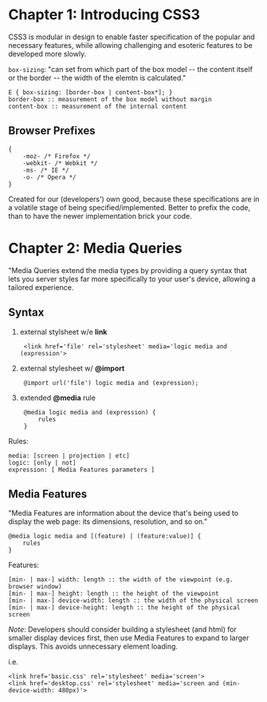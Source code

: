 # Chapter 1: Introducing CSS3 #

CSS3 is modular in design to enable faster specification of the popular and necessary features, while allowing challenging and esoteric features to be developed more slowly.

`box-sizing`: "can set from which part of the box model -- the content itself or the border -- the width of the elemtn is calculated."

	E { box-sizing: [border-box | content-box*]; }
	border-box :: measurement of the box model without margin
	content-box :: measurement of the internal content

## Browser Prefixes ##

	{
		-moz- /* Firefox */
		-webkit- /* Webkit */
		-ms- /* IE */
		-o- /* Opera */
	}

Created for our (developers') own good, because these specifications are in a volatile stage of being specified/implemented.  Better to prefix the code, than to have the newer
implementation brick your code.

# Chapter 2: Media Queries #

"Media Queries extend the media types by providing a query syntax that lets you server styles far more specifically to your user's device, allowing a tailored experience.

## Syntax ##

1. external stylsheet w/e **link**

		<link href='file' rel='stylesheet' media='logic media and (expression'>

2. external stylesheet w/ **@import**

		@import url('file') logic media and (expression);

3. extended **@media** rule

		@media logic media and (expression) {
			rules
		}

Rules:

	media: [screen | projection | etc]
	logic: [only | not]
	expression: [ Media Features parameters ]

## Media Features ##

"Media Features are information about the device that's being used to display the web page: its dimensions, resolution, and so on."

	@media logic media and [(feature) | (feature:value)] {
		rules
	}

Features:

	[min- | max-] width: length :: the width of the viewpoint (e.g. browser window)
	[min- | max-] height: length :: the height of the viewpoint
	[min- | max-] device-width: length :: the width of the physical screen
	[min- | max-] device-height: length :: the height of the physical screen
	
*Note*: Developers should consider building a stylesheet (and html) for smaller display devices first, then use Media Features to expand to larger displays.
This avoids unnecessary element loading.

i.e.

	<link href='basic.css' rel='stylesheet' media='screen'>
	<link href='desktop.css' rel='stylesheet' media='screen and (min-device-width: 480px)'>



